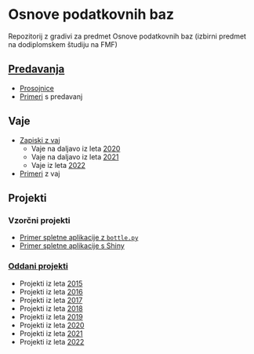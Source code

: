 # Osnove podatkovnih baz

Repozitorij z gradivi za predmet Osnove podatkovnih baz (izbirni predmet na dodiplomskem študiju na FMF)


## [Predavanja](predavanja/)

* [Prosojnice](predavanja/prosojnice)
* [Primeri](https://github.com/jaanos/OPB/tree/master/predavanja/primeri) s predavanj


## Vaje

* [Zapiski z vaj](zapiski/)
  - Vaje na daljavo iz leta [2020](zapiski/2020)
  - Vaje na daljavo iz leta [2021](zapiski/2021)
  - Vaje iz leta [2022](zapiski/2022)
* [Primeri](https://github.com/jaanos/OPB/tree/master/vaje) z vaj


## Projekti

### Vzorčni projekti

* [Primer spletne aplikacije z `bottle.py`](https://github.com/jaanos/OPB-bottle)
* [Primer spletne aplikacije s Shiny](https://github.com/jaanos/OPB-shiny)

### [Oddani projekti](oddaje/)

* Projekti iz leta [2015](oddaje/2015)
* Projekti iz leta [2016](oddaje/2016)
* Projekti iz leta [2017](oddaje/2017)
* Projekti iz leta [2018](oddaje/2018)
* Projekti iz leta [2019](oddaje/2019)
* Projekti iz leta [2020](oddaje/2020)
* Projekti iz leta [2021](oddaje/2021)
* Projekti iz leta [2022](oddaje/2022)

